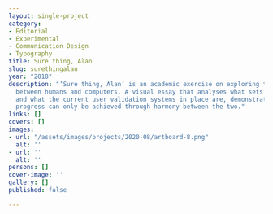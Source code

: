 ```yaml
---
layout: single-project
category:
- Editorial
- Experimental
- Communication Design
- Typography
title: Sure thing, Alan
slug: surethingalan
year: "2018"
description: "‘Sure thing, Alan’ is an academic exercise on exploring the interaction
  between humans and computers. A visual essay that analyses what sets them apart
  and what the current user validation systems in place are, demonstrating how technological
  progress can only be achieved through harmony between the two."
links: []
covers: []
images:
- url: "/assets/images/projects/2020-08/artboard-8.png"
  alt: ''
- url: ''
  alt: ''
persons: []
cover-image: ''
gallery: []
published: false

---
```

